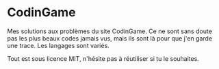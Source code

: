 # CodinGame
Mes solutions aux problèmes du site CodinGame. Ce ne sont sans doute pas les plus beaux codes jamais vus, mais ils sont là pour que j'en garde une trace. Les langages sont variés.

Tout est sous licence MIT, n'hésite pas à réutiliser si tu le souhaites.
